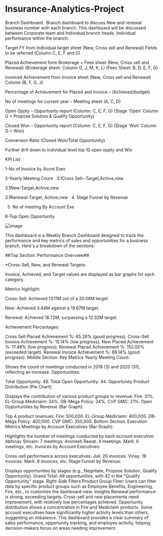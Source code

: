 # Insurance-Analytics-Project
Branch Dashboard
 
Branch dashboard to discuss New and renewal business number with each branch. This dashboard will be discussed between Corporate team and Individual branch heads.
Individual performance within the branch:

Target FY from Individual target sheet (New, Cross sell and Renewal) Fields to be referred (Column C, E, F and G)

Placed Achievement form Brokerage + Fees sheet (New, Cross sell and Renewal) (Brokerage sheet: Column G, J, M, K, L) (Fees Sheet: B, D, E, F, G)

Invoiced Achievement from Invoice sheet (New, Cross sell and Renewal) Column (B, F, G, J)

Percentage of Achievement for Placed and Invoice – (Achieved/budget)

No of meetings for current year – Meeting sheet (A, C, D)

Open Oppty – Opportunity report (Column: C, E, F, G) (Stage ‘Open’ Column G = Propose Solution & Qualify Opportunity)

Closed Won – Opportunity report (Column: C, E, F, G) (Stage ‘Won’ Column G = Won)

Conversion Ratio (Closed Won/Total Opportunity)

Further drill down to individual level top 10 open oppty and Win 
 

 
KPI List

 
1-No of Invoice by Accnt Exec

2-Yearly Meeting Count
 
3.1Cross Sell--Target,Achive,new

3.1New-Target,Achive,new

3.1Renewal-Target, Achive,new
 
4. Stage Funnel by Revenue

5. No of meeting By Account Exe
   
6-Top Open Opportunity




![image](https://github.com/user-attachments/assets/3edf5dd3-bbc2-452a-addd-990c5dee948c)







This dashboard is a Weekly Branch Dashboard designed to track the performance and key metrics of sales and opportunities for a business branch. Here's a breakdown of the sections:

##Top Section: Performance Overview##

*Cross-Sell, New, and Renewal Targets:

Invoice, Achieved, and Target values are displayed as bar graphs for each category.

Metrics highlight:

Cross-Sell: Achieved 13.11M out of a 20.08M target.

New: Achieved 3.44M against a 19.67M target.

Renewal: Achieved 18.72M, surpassing a 12.32M target.

Achievement Percentages:

Cross Sell Placed Achievement %: 65.26% (good progress).
Cross-Sell Invoice Achievement %: 15.14% (low progress).
New Placed Achievement %: 17.48% (low progress).
Renewal Placed Achievement %: 152.00% (exceeded target).
Renewal Invoice Achievement %: 68.14% (good progress).
Middle Section: Key Metrics
Yearly Meeting Count:

Shows the count of meetings conducted in 2019 (3) and 2020 (31), reflecting an increase.
Opportunities:

Total Opportunity: 49.
Total Open Opportunity: 44.
Opportunity Product Distribution (Pie Chart):

Displays the contribution of various product groups to revenue:
Fire: 31%.
EL-Group Mediclaim: 24%.
DB-Mega Policy: 24%.
CVP GMC: 21%.
Open Opportunities by Revenue (Bar Graph):

Top 4 product revenues:
Fire: 500,000.
EL-Group Mediclaim: 400,000.
DB-Mega Policy: 400,000.
CVP GMC: 350,000.
Bottom Section: Execution Metrics
Meetings by Account Executives (Bar Graph):

Highlights the number of meetings conducted by each account executive:
Abhinav Shivam: 7 meetings.
Animesh Rawat: 4 meetings.
Mark: 6 meetings, etc.
Invoices by Account Executives:

Cross-sell performance across executives:
Juli: 20 invoices.
Vinay: 19 invoices.
Mark: 9 invoices, etc.
Stage Funnel by Revenue:

Displays opportunities by stages (e.g., Negotiate, Propose Solution, Qualify Opportunity).
Grand Total: 49 opportunities, with 42 in the "Qualify Opportunity" stage.
Right-Side Filters
Product Group Filter: Users can filter data by specific product groups such as Employee Benefits, Engineering, Fire, etc., to customize the dashboard view.
Insights
Renewal performance is strong, exceeding targets.
Cross-sell and new placements need improvement, with relatively low percentages achieved.
Opportunity distribution shows a concentration in Fire and Mediclaim products.
Some account executives have significantly higher activity levels than others, suggesting an imbalance.
This dashboard provides a clear summary of sales performance, opportunity tracking, and employee activity, helping decision-makers focus on areas needing improvement.




